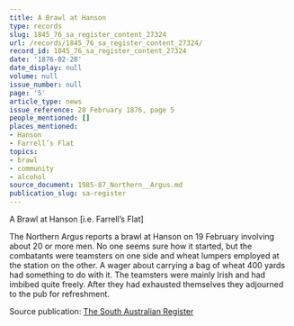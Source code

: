 ```yaml
---
title: A Brawl at Hanson
type: records
slug: 1845_76_sa_register_content_27324
url: /records/1845_76_sa_register_content_27324/
record_id: 1845_76_sa_register_content_27324
date: '1876-02-28'
date_display: null
volume: null
issue_number: null
page: '5'
article_type: news
issue_reference: 28 February 1876, page 5
people_mentioned: []
places_mentioned:
- Hanson
- Farrell’s Flat
topics:
- brawl
- community
- alcohol
source_document: 1985-87_Northern__Argus.md
publication_slug: sa-register
---
```


A Brawl at Hanson [i.e. Farrell’s Flat]

The Northern Argus reports a brawl at Hanson on 19 February involving about 20 or more men.  No one seems sure how it started, but the combatants were teamsters on one side and wheat lumpers employed at the station on the other.  A wager about carrying a bag of wheat 400 yards had something to do with it.  The teamsters were mainly Irish and had imbibed quite freely.  After they had exhausted themselves they adjourned to the pub for refreshment.

Source publication: [The South Australian Register](/publications/sa-register/)
